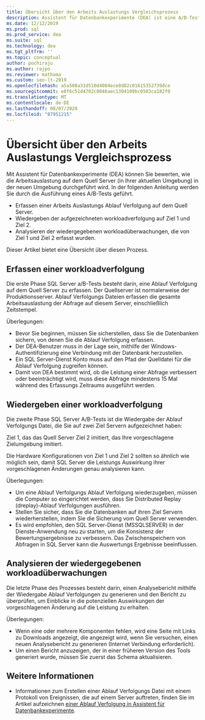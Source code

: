 ```yaml
---
title: Übersicht über den Arbeits Auslastungs Vergleichsprozess
description: Assistent für Datenbankexperimente (DEA) ist eine A/B-Testlösung für Änderungen in SQL Server Umgebungen, z. B. Upgrades oder neue Indizes.
ms.date: 12/12/2019
ms.prod: sql
ms.prod_service: dea
ms.suite: sql
ms.technology: dea
ms.tgt_pltfrm: ''
ms.topic: conceptual
author: pochiraju
ms.author: rajpo
ms.reviewer: mathoma
ms.custom: seo-lt-2019
ms.openlocfilehash: a5a508a31d510d4004ece8d82c01615352739dce
ms.sourcegitcommit: e8f6c51d4702c0046aec1394109bc0503ca182f0
ms.translationtype: MT
ms.contentlocale: de-DE
ms.lasthandoff: 08/07/2020
ms.locfileid: "87951215"
---
```

# <a name="overview-of-the-workload-comparison-process"></a>Übersicht über den Arbeits Auslastungs Vergleichsprozess

Mit Assistent für Datenbankexperimente (DEA) können Sie bewerten, wie die Arbeitsauslastung auf dem Quell Server (in Ihrer aktuellen Umgebung) in der neuen Umgebung durchgeführt wird. In der folgenden Anleitung werden Sie durch die Ausführung eines A/B-Tests geführt.

- Erfassen einer Arbeits Auslastungs Ablauf Verfolgung auf dem Quell Server.
- Wiedergeben der aufgezeichneten workloadverfolgung auf Ziel 1 und Ziel 2.
- Analysieren der wiedergegebenen workloadüberwachungen, die von Ziel 1 und Ziel 2 erfasst wurden.

Dieser Artikel bietet eine Übersicht über diesen Prozess.

## <a name="capturing-a-workload-trace"></a>Erfassen einer workloadverfolgung

Die erste Phase SQL Server a/B-Tests besteht darin, eine Ablauf Verfolgung auf dem Quell Server zu erfassen. Der Quellserver ist normalerweise der Produktionsserver. Ablauf Verfolgungs Dateien erfassen die gesamte Arbeitsauslastung der Abfrage auf diesem Server, einschließlich Zeitstempel.

Überlegungen:

- Bevor Sie beginnen, müssen Sie sicherstellen, dass Sie die Datenbanken sichern, von denen Sie die Ablauf Verfolgung erfassen.
- Der DEA-Benutzer muss in der Lage sein, mithilfe der Windows-Authentifizierung eine Verbindung mit der Datenbank herzustellen.
- Ein SQL Server-Dienst Konto muss auf den Pfad der Quelldatei für die Ablauf Verfolgung zugreifen können.
- Damit von DEA bestimmt wird, ob die Leistung einer Abfrage verbessert oder beeinträchtigt wird, muss diese Abfrage mindestens 15 Mal während des Erfassungs Zeitraums ausgeführt werden.

## <a name="replaying-a-workload-trace"></a>Wiedergeben einer workloadverfolgung

Die zweite Phase SQL Server A/B-Tests ist die Wiedergabe der Ablauf Verfolgungs Datei, die Sie auf zwei Ziel Servern aufgezeichnet haben:

Ziel 1, das das Quell Server Ziel 2 imitiert, das Ihre vorgeschlagene Zielumgebung imitiert.

Die Hardware Konfigurationen von Ziel 1 und Ziel 2 sollten so ähnlich wie möglich sein, damit SQL Server die Leistungs Auswirkung ihrer vorgeschlagenen Änderungen genau analysieren kann.

Überlegungen:

- Um eine Ablauf Verfolgungs Ablauf Verfolgung wiederzugeben, müssen die Computer so eingerichtet werden, dass Sie Distributed Replay (dreplay)-Ablauf Verfolgungen ausführen.
- Stellen Sie sicher, dass Sie die Datenbanken auf ihren Ziel Servern wiederherstellen, indem Sie die Sicherung vom Quell Server verwenden.
- Es wird empfohlen, den SQL Server-Dienst (MSSQLSERVER) in der Dienste-Anwendung neu zu starten, um die Konsistenz der Bewertungsergebnisse zu verbessern. Das Zwischenspeichern von Abfragen in SQL Server kann die Auswertungs Ergebnisse beeinflussen.

## <a name="analyzing-the-replayed-workload-traces"></a>Analysieren der wiedergegebenen workloadüberwachungen

Die letzte Phase des Prozesses besteht darin, einen Analysebericht mithilfe der Wiedergabe Ablauf Verfolgungen zu generieren und den Bericht zu überprüfen, um Einblicke in die potenziellen Auswirkungen der vorgeschlagenen Änderung auf die Leistung zu erhalten.

Überlegungen:

- Wenn eine oder mehrere Komponenten fehlen, wird eine Seite mit Links zu Downloads angezeigt, die angezeigt wird, wenn Sie versuchen, einen neuen Analysebericht zu generieren (Internet Verbindung erforderlich).
- Um einen Bericht anzuzeigen, der in einer früheren Version des Tools generiert wurde, müssen Sie zuerst das Schema aktualisieren.

## <a name="see-also"></a>Weitere Informationen

- Informationen zum Erstellen einer Ablauf Verfolgungs Datei mit einem Protokoll von Ereignissen, die auf einem Server auftreten, finden Sie im Artikel aufzeichnen [einer Ablauf Verfolgung in Assistent für Datenbankexperimente](database-experimentation-assistant-capture-trace.md).